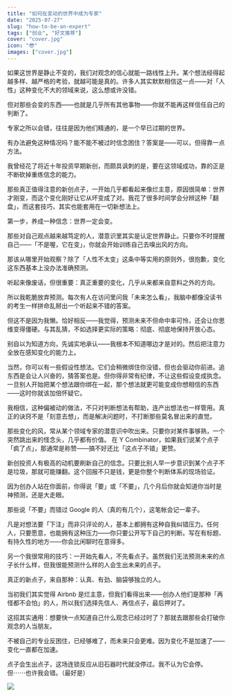 ```yaml
---
title: "如何在变动的世界中成为专家"
date: "2025-07-27"
slug: "how-to-be-an-expert"
tags: ["创业", "好文推荐"]
cover: "cover.jpg"
icon: "😎"
images: ["cover.jpg"]
---
```

如果这世界是静止不变的，我们对观念的信心就能一路线性上升。某个想法经得起越多样、越严格的考验，就越可能是真的。许多人其实默默相信这一点——对「人性」这种变化不大的领域来说，这么想或许没错。



但对那些会变的东西——也就是几乎所有其他事物——你就不能再这样信任自己的判断了。



专家之所以会错，往往是因为他们精通的，是一个早已过期的世界。



有办法避免这种情况吗？能不能不被过时信念困住？答案是——可以，但得靠一点方法。



我曾经花了将近十年投资早期新创，而颇具讽刺的是，要在这领域成功，靠的正是不断砍掉重练信念的能力。



那些真正值得注意的新创点子，一开始几乎都看起来像烂主意，原因很简单：世界才刚变，而这个变化刚好让它从坏变成了对。我花了很多时间学会分辨这种「翻盘」，而这套技巧，其实也能套用在一切新想法上。



第一步，养成一种信念：世界一定会变。



那些对自己观点越来越笃定的人，潜意识里其实是认定世界静止。只要你不时提醒自己——「不是喔，它在变」，你就会开始训练自己去嗅出风的方向。



那该从哪里开始观察？除了「人性不太变」这条中等实用的原则外，很抱歉，变化这东西基本上没办法准确预测。



听起来像废话，但很重要：真正重要的变化，几乎从来都来自意料之外的方向。



所以我乾脆放弃预测。每次有人在访问里问我「未来怎么看」，我脑中都像没读书的考生一样拼命乱掰出一个听起来不错的答案。



但这不是因为我懒。恰好相反——我觉得，预测未来不但命中率可怜，还会让你思维变得僵硬。与其乱猜，不如选择更实际的策略：彻底、彻底地保持开放心态。



别自以为知道方向，先诚实地承认——我根本不知道哪边才是对的。然后把注意力全放在感知变化的能力上。



当然，你可以有一些假设性想法。它们会稍微绑住你没错，但也会驱动你前进。追东西是会让人兴奋的，猜答案也是。但你得非常有纪律，不让这些假设变成执念。
一旦别人开始把某个想法跟你绑在一起，那个想法就更可能变成你想相信的东西——这时你就该加倍怀疑它。



我相信，这种偏被动的做法，不只对判断想法有帮助，连产出想法也一样管用。真正的诀窍不是「刻意去想」，而是解决问题时，不打断那些莫名冒出来的直觉。



那些变化的风，常从某个领域专家的潜意识中吹出来。只要你对某件事够熟，一个突然跳出来的怪念头，几乎都有价值。
在 Y Combinator，如果我们说某个点子「疯了点」，那通常是称赞——搞不好还比「这点子不错」更赞。



新创投资人有极高的动机要刷新自己的信念。只要比别人早一步意识到某个点子不是垃圾，那就可能赚翻。这个回报不只是钱，更是你整个判断体系的现场验证。



因为创办人站在你面前，你得说「要」或「不要」，几个月后你就会知道你当时是神预测，还是大走眼。



那些说「不要」而错过 Google 的人（真的有几个），这笔帐会记一辈子。



凡是对想法要「下注」而非只评论的人，基本上都拥有这种自我纠错压力。任何人，只要愿意，也能拥有这种压力——你只要公开写下自己的判断。写在有标题、有持久性的地方——你会比闲聊时在意得多。



另一个我很常用的技巧：一开始先看人，不先看点子。虽然我们无法预测未来的点子长什么样，但我很能预测什么样的人会生出未来的点子。



真正的新点子，来自那种：认真、有劲、脑袋够独立的人。



当初我们其实觉得 Airbnb 是烂主意，但我们看得出来——创办人他们是那种「再怪都不会怕」的人，所以我们选择先信人、再信点子，最后押对了。



这招其实通用：想要快一点知道自己什么观念已经过时了？那就去跟那些会打破你观念的人当朋友。



不被自己的专业反困住，已经够难了，而未来只会更难。因为变化不是加速了——变化一直都在加速。



点子会生出点子，这场连锁反应从旧石器时代就没停过。我不认为它会停。
但⋯⋯也许我会错。（最好是）




![](https://prod-files-secure.s3.us-west-2.amazonaws.com/112d0858-5090-4d34-a606-b75eb8d65fd2/46476355-9cf3-4e99-9b7a-3531bc426380/1000202064.png?X-Amz-Algorithm=AWS4-HMAC-SHA256&X-Amz-Content-Sha256=UNSIGNED-PAYLOAD&X-Amz-Credential=ASIAZI2LB466QBAGVWZB%2F20250923%2Fus-west-2%2Fs3%2Faws4_request&X-Amz-Date=20250923T204437Z&X-Amz-Expires=3600&X-Amz-Security-Token=IQoJb3JpZ2luX2VjEMT%2F%2F%2F%2F%2F%2F%2F%2F%2F%2FwEaCXVzLXdlc3QtMiJHMEUCIASLbZbDlh4LHo0aWExu68VuDQ1O4EAl37j9vJPti1uQAiEA9QujFLRHenCMKiYJA%2BsiOoYdhKf9IN3ULzR621VOCQYq%2FwMITRAAGgw2Mzc0MjMxODM4MDUiDOZL5RJlhds3KnWr2yrcAxmkMNkzcDd8FhbArfNkPPOTssgCWoT0mdefhG8wTvnXceiUhNf8%2F92AZYvObOAUwWRy9Hef5svHdErOeTZ5UzgHiGAV1nA8%2FEA632j7Q%2BEOaYkV2ID062BETC9BjW%2Buaq6nMJUm2DwhemHGWjziBAzi7j7Cd%2FzwzyB7Wup70qo9aIGucZ5hodpaoxoF2uXzM1kVPDrLdz%2BrgsLSEs3TEOWnmVsN3574xQ6Wuy%2Frxe2gaj3hJ5ZG09EYsNa4X51UKtvJxiHwEUVYVlb8dBeBUA3tXXHOUgwvtdAJE6ZAK0IpJ2Sl9NSqIzH8qcmuA9BcAFNO5%2FQ%2FwzSgnEijTqWszb7rZHuhNcuZCPypJN%2FOS31fkA7RUIc2i0G8g48Vh4Rxvpf8RBdjXQQgimyF83R5qrrW%2BgVfbdwd2ASW9mFnMVINVOkj%2FBmFRTtNRdN1mfZMth0iWsG36R2xRcc7XSH%2FwarMP5OkqsyjsvMcc6uu81k0Q%2BxG7JYg4PCZiKezWMGvCfNWHEHeDbbXalYEBkNvT4n7LEoLTt2Dc97wqk6OVz28W24IimJIpcX1QqiDE6QLx5agl4BarpxMsSFVLecl89tavscnr1c1DEug85PTAhRKICfX2ZJ8xEfh%2BYQRMLn%2Fy8YGOqUByjOzQVqOkirR0yleqP2s4GWeiLgwaIJ2v%2FntmIKT1nqYcHciWlyapZR%2FAf%2BLi67C9KzjlXTkN0dmF19Bfpb9C5Kzprul4OgesNkEa7uaDoSOGA%2BXAHlYewiiB9woDQ%2BOoUzojypJkuKkMW9%2B%2BBIFhP8BdhmvDpRatMgniBPaoTI32rJjugDSzRnvxX3yS05qyubkfrqZikz2h8Kq3XYeuFAvtIpA&X-Amz-Signature=80c01fb1a7ce618da65a1ed594f7236252eefe38701cbfaeb7e09921fde095b2&X-Amz-SignedHeaders=host&x-amz-checksum-mode=ENABLED&x-id=GetObject)

